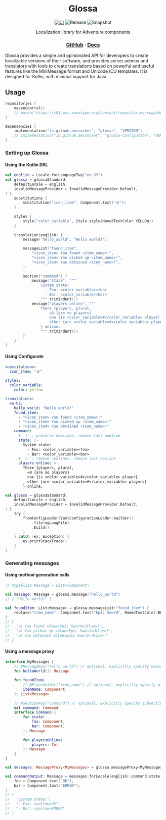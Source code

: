 <div align="center">

# Glossa
[![CI](https://img.shields.io/github/actions/workflow/status/aecsocket/glossa/build.yml)](https://github.com/aecsocket/glossa/actions/workflows/build.yml)
![Release](https://img.shields.io/maven-central/v/io.github.aecsocket/glossa?label=release)
![Snapshot](https://img.shields.io/nexus/s/io.github.aecsocket/glossa?label=snapshot&server=https%3A%2F%2Fs01.oss.sonatype.org)

Localization library for Adventure components

### [GitHub](https://github.com/aecsocket/glossa) · [Docs](https://aecsocket.github.io/glossa)

</div>

Glossa provides a simple and opinionated API for developers to create localizable versions of their software,
and provides server admins and translators with tools to create translations based on powerful and useful
features like the MiniMessage format and Unicode ICU templates. It is designed for Kotlin, with minimal support
for Java.

## Usage

```kotlin
repositories {
    mavenCentral()
    // maven("https://s01.oss.sonatype.org/content/repositories/snapshots") // for snapshot versions
}

dependencies {
    implementation("io.github.aecsocket", "glossa", "VERSION")
    // implementation("io.github.aecsocket", "glossa-configurate", "VERSION") // for Configurate module
}
```

### Setting up Glossa

#### Using the Kotlin DSL

```kotlin
val english = Locale.forLanguageTag("en-US")
val glossa = glossaStandard(
    defaultLocale = english,
    invalidMessageProvider = InvalidMessageProvider.Default,
) {
    substitutions {
        substitution("icon_item", Component.text("🪙"))
    }
    
    styles {
        style("color_variable", Style.style(NamedTextColor.YELLOW))
    }
    
    translation(english) {
        message("hello_world", "Hello world!")

        messageList("found_item",
            "<icon_item> You found <item_name>!",
            "<icon_item> You picked up <item_name>!",
            "<icon_item> You obtained <item_name>!",
        )
        
        section("command") {
            message("state", """
                System state:
                  - Foo: <color_variable><foo>
                  - Bar: <color_variable><bar>
                """.trimIndent())
            message("players_online", """
                There {players, plural,
                    =0 {are no players}
                    one {is <color_variable>#</color_variable> player}
                    other {are <color_variable>#</color_variable> players}
                } online.
                """.trimIndent())
        }
    }
}
```

#### Using Configurate

```yaml
substitutions:
  icon_item: "🪙"
  
styles:
  color_variable:
    color: yellow

translations:
  en-US:
    hello_world: "Hello world!"
    found_item:
      - "<icon_item> You found <item_name>!"
      - "<icon_item> You picked up <item_name>!"
      - "<icon_item> You obtained <item_name>!"
    command:
      # `|-`: preserve newlines, remove last newline
      state: |-
        System state:
          - Foo: <color_variable><foo>
          - Bar: <color_variable><bar>
      # `>-`: remove newlines, remove last newline
      players_online: >-
        There {players, plural,
          =0 {are no players}
          one {is <color_variable>#</color_variable> player}
          other {are <color_variable>#</color_variable> players}
        } online.
```

```kotlin
val glossa = glossaStandard(
    defaultLocale = english,
    invalidMessageProvider = InvalidMessageProvider.Default,
) {
    try {
        fromConfigLoader(YamlConfigurationLoader.builder()
            .file(myLangFile)
            .build()
        )
    } catch (ex: Exception) {
        ex.printStackTrace()
    }
}
```

### Generating messages

#### Using method generation calls

```kotlin
// typealias Message = List<Component>

val message: Message = glossa.message("hello_world")
// [ "Hello world!" ]

val foundItem: List<Message> = glossa.messageList("found_item") {
    replace("item_name", Component.text("Epic Sword", NamedTextColor.BLUE))
}
// [
//   "🪙 You found <blue>Epic Sword</blue>!",
//   "🪙 You picked up <blue>Epic Sword</blue>!",
//   "🪙 You obtained <blue>Epic Sword</blue>!"
// ]
```

#### Using a message proxy

```kotlin
interface MyMessages {
    // @MessageKey("hello_world") // optional, explicitly specify message key
    fun helloWorld(): Message
    
    fun foundItem(
        // @Placeholder("item_name") // optional, explicitly specify placeholder key
        itemName: Component,
    ): List<Message>
    
    // @SectionKey("command") // optional, explicitly specify subsection key
    val command: Command
    interface Command {
        fun state(
            foo: Component,
            bar: Component,
        ): Message
        
        fun playersOnline(
            players: Int
        ): Message
    }
}

val messages: MessageProxy<MyMessages> = glossa.messageProxy<MyMessages>()

val commandOutput: Message = messages.forLocale(english).command.state(
    foo = Component.text("OK"),
    bar = Component.text("ERROR"),
)
// [
//   "System state:",
//   "- Foo: <yellow>OK",
//   "- Bar: <yellow>ERROR"
// ]
```
